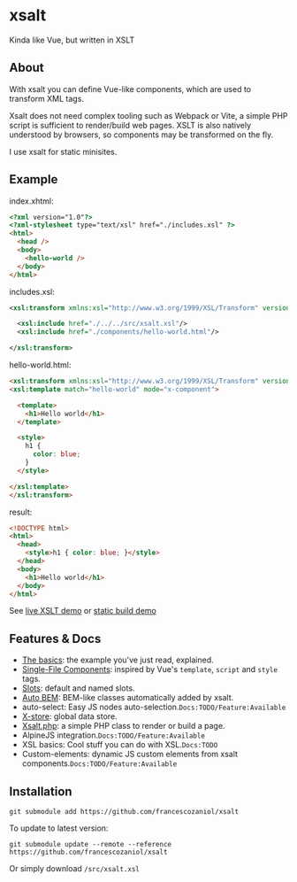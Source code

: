 # xsalt
Kinda like Vue, but written in XSLT

## About
With xsalt you can define Vue-like components, which are used to transform XML tags.

Xsalt does not need complex tooling such as Webpack or Vite, a simple PHP script is sufficient to render/build web pages. XSLT is also natively understood by browsers, so components may be transformed on the fly.

I use xsalt for static minisites.

## Example
index.xhtml:
```html
<?xml version="1.0"?>
<?xml-stylesheet type="text/xsl" href="./includes.xsl" ?>
<html>
  <head />
  <body>
    <hello-world />
  </body>
</html>
```

includes.xsl:
```xml
<xsl:transform xmlns:xsl="http://www.w3.org/1999/XSL/Transform" version="1.0">

  <xsl:include href="./../../src/xsalt.xsl"/>
  <xsl:include href="./components/hello-world.html"/>

</xsl:transform>
```

hello-world.html:
```html
<xsl:transform xmlns:xsl="http://www.w3.org/1999/XSL/Transform" version="1.0">
<xsl:template match="hello-world" mode="x-component">

  <template>
    <h1>Hello world</h1>
  </template>

  <style>
    h1 {
      color: blue;
    }
  </style>

</xsl:template>
</xsl:transform>
```

result:
```html
<!DOCTYPE html>
<html>
  <head>
    <style>h1 { color: blue; }</style>
  </head>
  <body>
    <h1>Hello world</h1>
  </body>
</html>
```

See [live XSLT demo](https://raw.githack.com/francescozaniol/xsalt/master/examples/basic/index.xhtml) or [static build demo](https://raw.githack.com/francescozaniol/xsalt/master/examples/basic/build.html)

## Features & Docs
- [The basics](./examples/basic): the example you've just read, explained.
- [Single-File Components](./examples/sfc): inspired by Vue's `template`, `script` and `style` tags.
- [Slots](./examples/slots): default and named slots.
- [Auto BEM](./examples/autobem): BEM-like classes automatically added by xsalt.
- auto-select: Easy JS nodes auto-selection.`Docs:TODO/Feature:Available`
- [X-store](./examples/x-store): global data store.
- [Xsalt.php](./tools/php): a simple PHP class to render or build a page.
- AlpineJS integration.`Docs:TODO/Feature:Available`
- XSL basics: Cool stuff you can do with XSL.`Docs:TODO`
- Custom-elements: dynamic JS custom elements from xsalt components.`Docs:TODO/Feature:Available`

## Installation
```
git submodule add https://github.com/francescozaniol/xsalt
```
To update to latest version:
```
git submodule update --remote --reference https://github.com/francescozaniol/xsalt
```
Or simply download `/src/xsalt.xsl`
